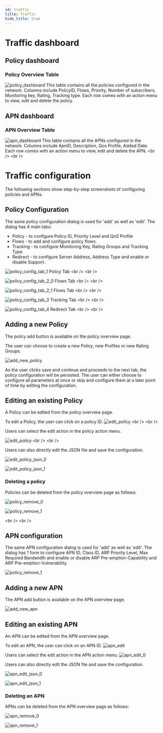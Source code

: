 ```yaml
---
id: traffic
title: Traffic
hide_title: true
---
```


# Traffic dashboard

## Policy dashboard
### Policy Overview Table
![policy_dashboard](/assets/nms/userguide/policy_overview.png)
This table contains all the policies configured in the network.
Columns include PolicyID, Flows, Priority,  Number of subscribers, Monitoring key, Rating, Tracking type. Each row comes with an action menu to view, edit and delete the policy.


## APN dashboard
### APN Overview Table
![apn_dashboard](/assets/nms/userguide/apn_overview.png)
This table contains all the APNs configured in the network. Columns include ApnID, Description, Qos Profile, Added Date. Each row comes with an action menu to view, edit and delete the APN.
&lt;br /&gt;
&lt;br /&gt;

# Traffic configuration
The following sections show step-by-step screenshots of configuring policies and APNs.

## Policy Configuration
The same policy configuration dialog is used for 'add' as well as 'edit'. The dialog has 4 main tabs:

* Policy - to configure Policy ID, Priority Level and QoS Profile
* Flows - to add and configure policy flows.
* Tracking - to configure Monitoring Key, Rating Groups and Tracking Type.
* Redirect - to configure Server Address, Address Type and enable or disable Support.

![policy_config_tab_1](/assets/nms/userguide/policy_configuration_1.png)
Policy Tab
&lt;br /&gt;
&lt;br /&gt;

![policy_config_tab_2_0](/assets/nms/userguide/policy_configuration_2.png)
Flows Tab
&lt;br /&gt;
&lt;br /&gt;

![policy_config_tab_2_1](/assets/nms/userguide/policy_configuration_2_1.png)
Flows Tab
&lt;br /&gt;
&lt;br /&gt;

![policy_config_tab_3](/assets/nms/userguide/policy_configuration_3.png)
Tracking Tab
&lt;br /&gt;
&lt;br /&gt;

![policy_config_tab_4](/assets/nms/userguide/policy_configuration_4.png)
Redirect Tab
&lt;br /&gt;
&lt;br /&gt;

## Adding a new Policy
The policy add button is available on the policy overview page.

The user can choose to create a new Policy, new Profiles or new Rating Groups.

![add_new_policy](/assets/nms/userguide/policy_add_new.png)

As the user clicks save and continue and proceeds to the next tab, the policy configuration will be persisted. The user can either choose to configure all parameters at once or skip and configure them at a later point of time by editing the configuration.


## Editing an existing Policy
A Policy can be edited from the policy overview page.

To edit a Policy, the user can click on a policy ID.
![edit_policy](/assets/nms/userguide/policy_edit.png)
&lt;br /&gt;
&lt;br /&gt;

Users can select the edit action in the policy action menu.

![edit_policy](/assets/nms/userguide/policy_edit_0.png)
&lt;br /&gt;
&lt;br /&gt;


Users can also directly edit the JSON file and save the configuration.

![edit_policy_json_0](/assets/nms/userguide/policy_edit_json_0.png)

![edit_policy_json_1](/assets/nms/userguide/policy_edit_json_1.png)


### Deleting a policy
Policies can be deleted from the policy overview page as follows:

![policy_remove_0](/assets/nms/userguide/policy_remove_0.png)

![policy_remove_1](/assets/nms/userguide/policy_remove_1.png)

&lt;br /&gt;
&lt;br /&gt;

## APN configuration
The same APN configuration dialog is used for 'add' as well as 'edit'. The dialog has 1 form to configure APN ID, Class ID, ARP Priority Level, Max Required Bandwidth and enable or disable ARP Pre-emption-Capability and ARP Pre-emption-Vulnerability.

![policy_remove_1](/assets/nms/userguide/apn_configuration.png)

## Adding a new APN

The APN add button is available on the APN overview page.

![add_new_apn](/assets/nms/userguide/apn_add_new.png)

## Editing an existing APN

An APN can be edited from the APN overview page.

To edit an APN, the user can click on an APN ID.
![apn_edit](/assets/nms/userguide/apn_edit.png)

Users can select the edit action in the APN action menu.
![apn_edit_0](/assets/nms/userguide/apn_edit_0.png)

Users can also directly edit the JSON file and save the configuration.

![apn_edit_json_0](/assets/nms/userguide/apn_edit_json_0.png)

![apn_edit_json_1](/assets/nms/userguide/apn_edit_json_1.png)


### Deleting an APN
APNs can be deleted from the APN overview page as follows:

![apn_remove_0](/assets/nms/userguide/apn_remove_0.png)

![apn_remove_1](/assets/nms/userguide/apn_remove_1.png)
